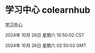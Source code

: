 # 学习中心 colearnhub
[学习中心](http://219.139.197.74:56308/colearnhub/)

2024年 10月 26日 星期六 10:50:02 CST

2024年 10月 26日 星期六 02:50:02 GMT
